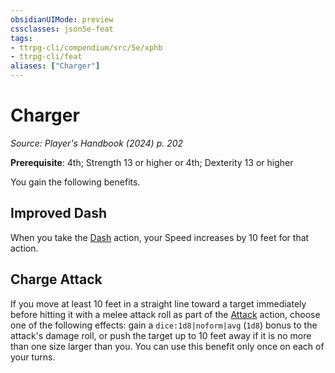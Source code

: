 ```yaml
---
obsidianUIMode: preview
cssclasses: json5e-feat
tags:
- ttrpg-cli/compendium/src/5e/xphb
- ttrpg-cli/feat
aliases: ["Charger"]
---
```

# Charger
*Source: Player's Handbook (2024) p. 202*  

**Prerequisite**: 4th; Strength 13 or higher or 4th; Dexterity 13 or higher

You gain the following benefits.

## Improved Dash

When you take the [Dash](3-Compendium/rules/actions.md#Dash) action, your Speed increases by 10 feet for that action.

## Charge Attack

If you move at least 10 feet in a straight line toward a target immediately before hitting it with a melee attack roll as part of the [Attack](3-Compendium/rules/actions.md#Attack) action, choose one of the following effects: gain a `dice:1d8|noform|avg` (`1d8`) bonus to the attack's damage roll, or push the target up to 10 feet away if it is no more than one size larger than you. You can use this benefit only once on each of your turns.